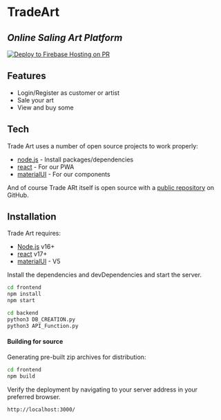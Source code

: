 # TradeArt
## _Online Saling Art Platform_                                             


[![Deploy to Firebase Hosting on PR](https://github.com/MathieuVce/TradeArt/actions/workflows/firebase-hosting-pull-request.yml/badge.svg?branch=deploy)](https://github.com/MathieuVce/TradeArt/actions/workflows/firebase-hosting-pull-request.yml)

## Features

- Login/Register as customer or artist
- Sale your art
- View and buy some

## Tech

Trade Art uses a number of open source projects to work properly:

- [node.js](https://nodejs.org/)  - Install packages/dependencies
- [react](https://fr.reactjs.org/) - For our PWA
- [materialUI](https://mui.com/) - For our components

And of course Trade ARt itself is open source with a [public repository](https://github.com/MathieuVce/TradeArt/) on GitHub.

## Installation

Trade Art requires: 
- [Node.js](https://nodejs.org/) v16+
- [react](https://fr.reactjs.org/) v17+
- [materialUI](https://mui.com/) - V5


Install the dependencies and devDependencies and start the server.

```sh
cd frontend
npm install
npm start
```

```sh
cd backend
python3 DB_CREATION.py
python3 API_Function.py
```

#### Building for source

Generating pre-built zip archives for distribution:

```sh
cd frontend
npm build
```

Verify the deployment by navigating to your server address in
your preferred browser.

```sh
http://localhost:3000/
```
